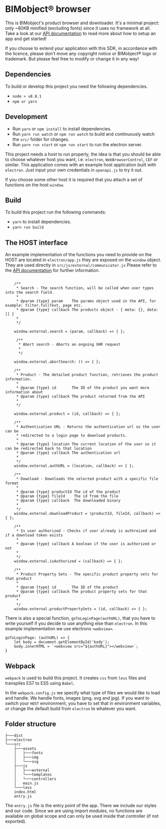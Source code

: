 # BIMobject® browser

This is BIMobject's product browser and downloader. It's a minimal project: only ~80KB minified (excluding fonts) since it uses no framework at all.
Take a look at our [API documentation](https://developer.bimobject.com/app/docs) to read more about how to setup an app and get started!

If you choose to extend your application with this SDK, in accordance with the licence, please don't move any copyright notice or BIMobject® logo or trademark. But please feel free to modify or change it in any way!

## Dependencies

To build or develop this project you need the following dependencies.

- `node > v8.8.1`
- `npm or yarn`

## Development

- Run `yarn` or `npm install` to install dependencies.
- Run `yarn run watch` or `npm run watch` to build and continuously watch the `src/` folder for changes.
- Run `yarn run start` or `npm run start` to run the electron server.

This project needs a host to run properly, the idea is that you should be able to choose whatever host you want, i.e. `electron`, `WebBrowserControl`, `CEF` or similar. This application comes with an example host application built with `electron`. Just input your own credentials in `openapi.js` to try it out.

If you choose some other host it is required that you attach a set of functions on the host `window`.

## Build

To build this project run the following commands:

- `yarn` to install dependencies.
- `yarn run build`

## The HOST interface

An example implementation of the functions you need to provide on the HOST are located in `electron/app.js` they are exposed on the `window` object. They are used directly in `src/js/external/communicator.js` Please refer to the [API documentation](https://developer.bimobject.com/app/docs) for further information.

```

    /**
     * Search - The search function, will be called when user types into the search field.
     *
     * @param {type} param    The params object used in the API, for example: filter.fullText, page etc.
     * @param {type} callback The products object - { meta: {}, data: [] }
     *
     */

    window.external.search = (param, callback) => { };

     /**
      * Abort search - Aborts an ongoing XHR request
      *
      */

    window.external.abortSearch: () => { };

    /**
     * Product - The detailed product function, retrieves the product information.
     *
     * @param {type} id       The ID of the product you want more information about
     * @param {type} callback The product returned from the API
     *
     */

    window.external.product = (id, callback) => { };

    /**
     * Authentication URL - Returns the authentication url so the user can be
     * redirected to a login page to download products.
     *
     * @param {type} location The current location of the user so it can be redirected back to that location
     * @param {type} callback The authentication url
     *
     */
    window.external.authURL = (location, callback) => { };

    /**
     * Download - Downloads the selected product with a specific file format
     *
     * @param {type} productId The id of the product
     * @param {type} fileId    The id from the file
     * @param {type} callback  The downloaded binary
     *
     */
    window.external.downloadProduct = (productId, fileId, callback) => { };

    /**
     * Is user authorized - Checks if user already is authroized and if a download token exists
     *
     * @param {type} callback A boolean if the user is authorized or not
     *
     */
    window.external.isAuthorized = (callback) => { };

    /**
     * Product Property Sets - The specific product property sets for that product
     *
     * @param {type} id       The ID of the product
     * @param {type} callback The product property sets for that product
     *
     */
    window.external.productPropertySets = (id, callback) => { };
```

There is also a special function, `goToLoginPage(authURL)`, that you have to write yourself if you decide to use anything else than `electron`. In this example implementation we use electrons `<webview>`.

```
goToLoginPage: (authURL) => {
    let body = document.getElementById('body');
    body.innerHTML = `<webview src="${authURL}"></webview>`;
}
```

## Webpack

`webpack` is used to build this project. It creates `css` from `less` files and transpiles ES7 to ES5 using `Babel`.

In the `webpack.config.js` we specify what type of files we would like to load and handle. We handle fonts, images (png, svg and jpg). If you want to switch your `HOST` environment, you have to set that in environment variables, or change the default build from `electron` to whatever you want.

## Folder structure

```
├───dist
├───electron
└───src
    ├───assets
    │   ├───fonts
    │   ├───img
    │   └───svg
    ├───js
    │   ├───external
    │   └───templates
    │   └───controllers
    │   main.js
    └───less
    index.html
    entry.js
```

The `entry.js` file is the entry point of the app. There we include our styles and our code. Since we are using import modules, no functions are available on global scope and can only be used inside that controller (if not exported).
